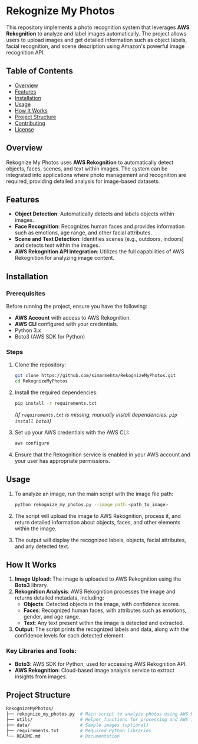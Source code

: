 # Rekognize My Photos

This repository implements a photo recognition system that leverages **AWS Rekognition** to analyze and label images automatically. The project allows users to upload images and get detailed information such as object labels, facial recognition, and scene description using Amazon's powerful image recognition API.

## Table of Contents

- [Overview](#overview)
- [Features](#features)
- [Installation](#installation)
- [Usage](#usage)
- [How It Works](#how-it-works)
- [Project Structure](#project-structure)
- [Contributing](#contributing)
- [License](#license)

## Overview

Rekognize My Photos uses **AWS Rekognition** to automatically detect objects, faces, scenes, and text within images. The system can be integrated into applications where photo management and recognition are required, providing detailed analysis for image-based datasets.

## Features

- **Object Detection**: Automatically detects and labels objects within images.
- **Face Recognition**: Recognizes human faces and provides information such as emotions, age range, and other facial attributes.
- **Scene and Text Detection**: Identifies scenes (e.g., outdoors, indoors) and detects text within the images.
- **AWS Rekognition API Integration**: Utilizes the full capabilities of AWS Rekognition for analyzing image content.

## Installation

### Prerequisites

Before running the project, ensure you have the following:

- **AWS Account** with access to AWS Rekognition.
- **AWS CLI** configured with your credentials.
- Python 3.x
- Boto3 (AWS SDK for Python)
  
### Steps

1. Clone the repository:

    ```bash
    git clone https://github.com/simarmehta/RekognizeMyPhotos.git
    cd RekognizeMyPhotos
    ```

2. Install the required dependencies:

    ```bash
    pip install -r requirements.txt
    ```

    *(If `requirements.txt` is missing, manually install dependencies: `pip install boto3`)*

3. Set up your AWS credentials with the AWS CLI:

    ```bash
    aws configure
    ```

4. Ensure that the Rekognition service is enabled in your AWS account and your user has appropriate permissions.

## Usage

1. To analyze an image, run the main script with the image file path:

    ```bash
    python rekognize_my_photos.py --image_path <path_to_image>
    ```

2. The script will upload the image to AWS Rekognition, process it, and return detailed information about objects, faces, and other elements within the image.

3. The output will display the recognized labels, objects, facial attributes, and any detected text.

## How It Works

1. **Image Upload**: The image is uploaded to AWS Rekognition using the **Boto3** library.
2. **Rekognition Analysis**: AWS Rekognition processes the image and returns detailed metadata, including:
   - **Objects**: Detected objects in the image, with confidence scores.
   - **Faces**: Recognized human faces, with attributes such as emotions, gender, and age range.
   - **Text**: Any text present within the image is detected and extracted.
3. **Output**: The script prints the recognized labels and data, along with the confidence levels for each detected element.

### Key Libraries and Tools:
- **Boto3**: AWS SDK for Python, used for accessing AWS Rekognition API.
- **AWS Rekognition**: Cloud-based image analysis service to extract insights from images.

## Project Structure

```bash
RekognizeMyPhotos/
├── rekognize_my_photos.py  # Main script to analyze photos using AWS Rekognition
├── utils/                  # Helper functions for processing and AWS interactions
├── data/                   # Sample images (optional)
├── requirements.txt        # Required Python libraries
└── README.md               # Documentation
